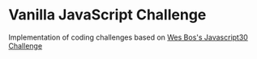 # Vanilla JavaScript Challenge

Implementation of coding challenges based on [Wes Bos's Javascript30 Challenge](https://JavaScript30.com)
